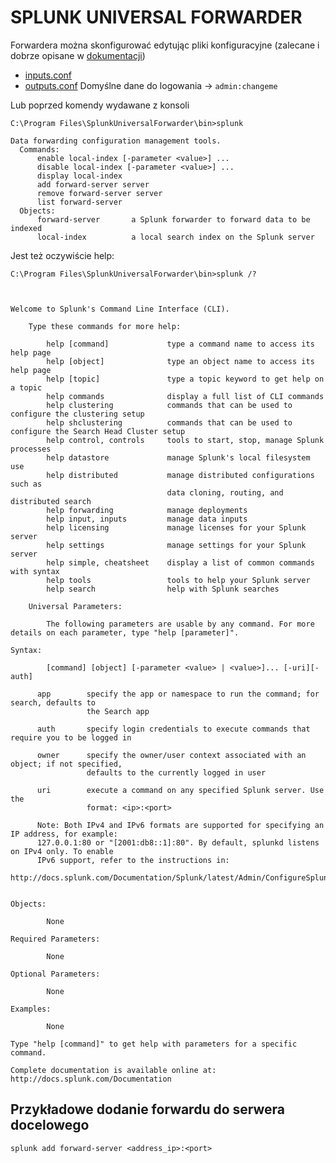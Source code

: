 # SPLUNK UNIVERSAL FORWARDER

Forwardera można skonfigurować edytując pliki konfiguracyjne (zalecane i dobrze opisane w [dokumentacji](https://docs.splunk.com/Documentation/Splunk/6.5.2/Admin/Howtousethismanual))
- [inputs.conf](https://docs.splunk.com/Documentation/Splunk/6.5.2/Admin/Inputsconf)
- [outputs.conf](https://docs.splunk.com/Documentation/Splunk/6.5.2/Admin/Outputsconf)
Domyślne dane do logowania -> `admin:changeme`

Lub poprzed komendy wydawane z konsoli
```
C:\Program Files\SplunkUniversalForwarder\bin>splunk

Data forwarding configuration management tools.
  Commands:
      enable local-index [-parameter <value>] ...
      disable local-index [-parameter <value>] ...
      display local-index
      add forward-server server
      remove forward-server server
      list forward-server
  Objects:
      forward-server       a Splunk forwarder to forward data to be indexed
      local-index          a local search index on the Splunk server
```
Jest też oczywiście help:

```
C:\Program Files\SplunkUniversalForwarder\bin>splunk /?



Welcome to Splunk's Command Line Interface (CLI).

    Type these commands for more help:

        help [command]             type a command name to access its help page
        help [object]              type an object name to access its help page
        help [topic]               type a topic keyword to get help on a topic
        help commands              display a full list of CLI commands
        help clustering            commands that can be used to configure the clustering setup
        help shclustering          commands that can be used to configure the Search Head Cluster setup
        help control, controls     tools to start, stop, manage Splunk processes
        help datastore             manage Splunk's local filesystem use
        help distributed           manage distributed configurations such as
                                   data cloning, routing, and distributed search
        help forwarding            manage deployments
        help input, inputs         manage data inputs
        help licensing             manage licenses for your Splunk server
        help settings              manage settings for your Splunk server
        help simple, cheatsheet    display a list of common commands with syntax
        help tools                 tools to help your Splunk server
        help search                help with Splunk searches

    Universal Parameters:

        The following parameters are usable by any command. For more details on each parameter, type "help [parameter]".

Syntax:

        [command] [object] [-parameter <value> | <value>]... [-uri][-auth]

      app        specify the app or namespace to run the command; for search, defaults to
                 the Search app

      auth       specify login credentials to execute commands that require you to be logged in

      owner      specify the owner/user context associated with an object; if not specified,
                 defaults to the currently logged in user

      uri        execute a command on any specified Splunk server. Use the
                 format: <ip>:<port>

      Note: Both IPv4 and IPv6 formats are supported for specifying an IP address, for example:
      127.0.0.1:80 or "[2001:db8::1]:80". By default, splunkd listens on IPv4 only. To enable
      IPv6 support, refer to the instructions in:
      http://docs.splunk.com/Documentation/Splunk/latest/Admin/ConfigureSplunkforIPv6


Objects:

        None

Required Parameters:

        None

Optional Parameters:

        None

Examples:

        None

Type "help [command]" to get help with parameters for a specific command.

Complete documentation is available online at: http://docs.splunk.com/Documentation
```

## Przykładowe dodanie forwardu do serwera docelowego
`splunk add forward-server <address_ip>:<port>`
